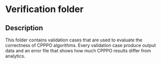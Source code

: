 Verification folder
===============


Description
---------------------
This folder contains validation cases that are used to evaluate the correctness of CPPPO algorithms. Every validation case produce output data and an error file that shows how much CPPPO results differ from analytics.
